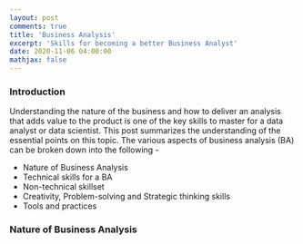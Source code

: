 ```yaml
---
layout: post
comments: true
title: 'Business Analysis'
excerpt: 'Skills for becoming a better Business Analyst'
date: 2020-11-06 04:00:00
mathjax: false
---
```


### Introduction

Understanding the nature of the business and how to deliver an analysis that adds value to the product is one of the key skills to master for a data analyst or data scientist. This post summarizes the understanding of the essential points on this topic. The various aspects of business analysis (BA) can be broken down into the following -

- Nature of Business Analysis
- Technical skills for a BA
- Non-technical skillset
- Creativity, Problem-solving and Strategic thinking skills
- Tools and practices

### Nature of Business Analysis



